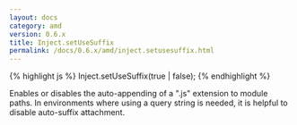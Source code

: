```yaml
---
layout: docs
category: amd
version: 0.6.x
title: Inject.setUseSuffix
permalink: /docs/0.6.x/amd/inject.setusesuffix.html
---
```


{% highlight js %}
Inject.setUseSuffix(true | false);
{% endhighlight %}

Enables or disables the auto-appending of a ".js" extension to module paths. In environments where using a query string is needed, it is helpful to disable auto-suffix attachment.